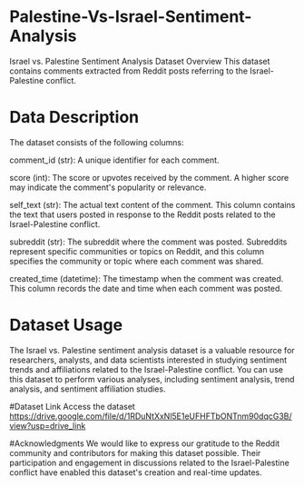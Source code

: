 # Palestine-Vs-Israel-Sentiment-Analysis
Israel vs. Palestine Sentiment Analysis Dataset
Overview
This dataset contains comments extracted from Reddit posts referring to the Israel-Palestine conflict. 

# Data Description
The dataset consists of the following columns:

comment_id (str): A unique identifier for each comment.

score (int): The score or upvotes received by the comment. A higher score may indicate the comment's popularity or relevance.

self_text (str): The actual text content of the comment. This column contains the text that users posted in response to the Reddit posts related to the Israel-Palestine conflict.

subreddit (str): The subreddit where the comment was posted. Subreddits represent specific communities or topics on Reddit, and this column specifies the community or topic where each comment was shared.

created_time (datetime): The timestamp when the comment was created. This column records the date and time when each comment was posted.

# Dataset Usage
The Israel vs. Palestine sentiment analysis dataset is a valuable resource for researchers, analysts, and data scientists interested in studying sentiment trends and affiliations related to the Israel-Palestine conflict. You can use this dataset to perform various analyses, including sentiment analysis, trend analysis, and sentiment affiliation studies.

#Dataset Link
Access the dataset https://drive.google.com/file/d/1RDuNtXxNl5E1eUFHFTbONTnm90dqcG3B/view?usp=drive_link

#Acknowledgments
We would like to express our gratitude to the Reddit community and contributors for making this dataset possible. Their participation and engagement in discussions related to the Israel-Palestine conflict have enabled this dataset's creation and real-time updates.





